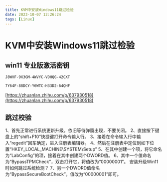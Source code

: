 ```yaml
---
title: KVM中安装Windows11跳过检验
date: 2023-10-07 12:26:24
tags: [Linux]
---
```


# KVM中安装Windows11跳过检验

## win11 专业版激活密钥

```
J8WVF-9X3GM-4WVYC-VDHQG-42CXT

7Y64F-88DCY-Y6WTC-H33D2-64QHF
```

[https://zhuanlan.zhihu.com/p/637930518](https://zhuanlan.zhihu.com/p/637930518)

## 跳过校验

1、首先正常进行系统更新升级，依旧等待弹窗出现，不要关闭。
2、直接按下键盘上的“shift+F10”快捷键打开命令输入行。
3、接着在命令输入行中输入“regedit”回车确定，进入注册表编辑器。
4、然后在注册表中定位到如下位置“HKEY_LOCAL_MACHINE\SYSTEM\Setup”
5、在其中创建一个项，将它命名为“LabConfig”的项，接着在其中创建两个DWORD值。
6、其中一个值命名为“BypassTPMCheck”，双击打开它，将值改为“00000001”。
安装升级Win11时如何跳过系统检测？
7、另一个DWORD值命名为“BypassSecureBootCheck”，值改为“00000001”即可。
